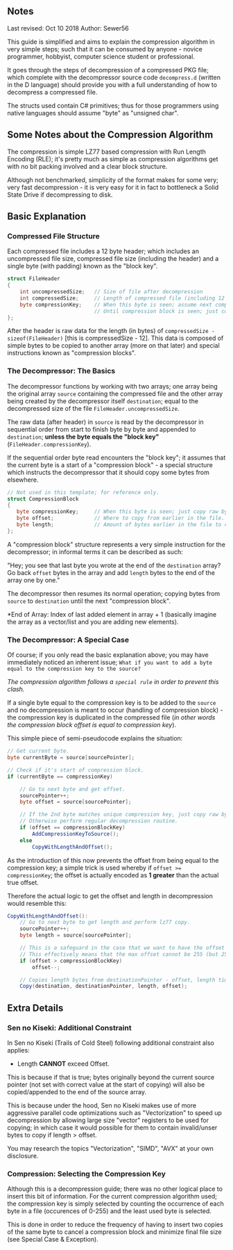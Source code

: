 ## Notes

Last revised: Oct 10 2018
Author: Sewer56

This guide is simplified and aims to explain the compression algorithm in very simple steps; such that it can be consumed by anyone - novice programmer, hobbyist, computer science student or professional.

It goes through the steps of decompression of a compressed PKG file; which complete with the decompressor source code `decompress.d` (written in the D language) should provide you with a full understanding of how to decompress a compressed file.

The structs used contain C# primitives; thus for those programmers using native languages should assume "byte" as "unsigned char".

## Some Notes about the Compression Algorithm

The compression is simple LZ77 based compression with Run Length Encoding (RLE); it's pretty much as simple as compression algorithms get with no bit packing involved and a clear block structure.

Although not benchmarked, simplicity of the format makes for some very; very fast decompression - it is very easy for it in fact to bottleneck a Solid State Drive if decompressing to disk.

## Basic Explanation

### Compressed File Structure
Each compressed file includes a 12 byte header; which includes an uncompressed file size, compressed file size (including the header) and a single byte (with padding) known as the "block key".

```csharp
struct FileHeader
{
    int uncompressedSize;   // Size of file after decompression
    int compressedSize;     // Length of compressed file (including 12 byte header)
    byte compressionKey;    // When this byte is seen; assume next compression block.
                            // Until compression block is seen; just copy raw bytes.
};
```

After the header is raw data for the length (in bytes) of `compressedSize - sizeof(FileHeader)` [this is compressedSize - 12]. This data is composed of simple bytes to be copied to another array (more on that later) and special instructions known as "compression blocks".

### The Decompressor: The Basics

The decompressor functions by working with two arrays; one array being the original array `source` containing the compressed file and the other array being created by the decompressor itself `destination`; equal to the decompressed size of the file `FileHeader.uncompressedSize`.

The raw data (after header) in `source` is read by the decompressor in sequential order from start to finish byte by byte and appended to `destination`; **unless the byte equals the "block key"** (`FileHeader.compressionKey`).

If the sequential order byte read encounters the "block key"; it assumes that the current byte is a start of a "compression block" - a special structure which instructs the decompressor that it should copy some bytes from elsewhere.

```csharp
// Not used in this template; for reference only.
struct CompressionBlock
{
   byte compressionKey;     // When this byte is seen; just copy raw bytes.
   byte offset;             // Where to copy from earlier in the file.
   byte length;             // Amount of bytes earlier in the file to copy from.
};
```

A "compression block" structure represents a very simple instruction for the decompressor; in informal terms it can be described as such:

"Hey; you see that last byte you wrote at the end of the `destination` array? Go back `offset` bytes in the array and add `length` bytes to the end of the array one by one."

The decompressor then resumes its normal operation; copying bytes from `source` to `destination` until the next "compression block".

*End of Array: Index of last added element in array + 1 (basically imagine the array as a vector/list and you are adding new elements).

### The Decompressor: A Special Case

Of course; if you only read the basic explanation above; you may have immediately noticed an inherent issue; `What if you want to add a byte equal to the compression key to the source?`

*The compression algorithm follows a `special rule` in order to prevent this clash.*

If a single byte equal to the compression key is to be added to the `source` and no decompression is meant to occur (handling of compression block) - the compression key is duplicated in the compressed file (*in other words the compression block offset is equal to compression key*).

This simple piece of semi-pseudocode explains the situation:
```csharp
// Get current byte.
byte currentByte = source[sourcePointer];

// Check if it's start of compression block.
if (currentByte == compressionKey)

    // Go to next byte and get offset.
    sourcePointer++;
    byte offset = source[sourcePointer];

    // If the 2nd byte matches unique compression key, just copy raw byte.
    // Otherwise perform regular decompression routine.
    if (offset == compressionBlockKey)
        AddCompressionKeyToSource();
    else 
        CopyWithLengthAndOffset(); 
```

As the introduction of this now prevents the offset from being equal to the compression key; a simple trick is used whereby if `offset >= compressionKey`; the offset is actually encoded as **1 greater** than the actual true offset.

Therefore the actual logic to get the offset and length in decompression would resemble this:

```csharp
CopyWithLengthAndOffset():
    // Go to next byte to get length and perform lz77 copy.
    sourcePointer++;
    byte length = source[sourcePointer];

    // This is a safeguard in the case that we want to have the offset equal the block key.
    // This effectively means that the max offset cannot be 255 (but 254).
    if (offset > compressionBlockKey)
        offset--;

    // Copies length bytes from destinationPointer - offset, length times to the end of destination.
    Copy(destination, destinationPointer, length, offset);
```

## Extra Details

### Sen no Kiseki: Additional Constraint

In Sen no Kiseki (Trails of Cold Steel) following additional constraint also applies:
- Length **CANNOT** exceed Offset.

This is because if that is true; bytes originally beyond the current source pointer (not set with correct value at the start of copying) will also be copied/appended to the end of the source array.

This is because under the hood, Sen no Kiseki makes use of more aggressive parallel code optimizations such as "Vectorization" to speed up decompression by allowing large size "vector" registers to be used for copying; in which case it would possible for them to contain invalid/unser bytes to copy if length > offset.

You may research the topics "Vectorization", "SIMD", "AVX" at your own disclosure.

### Compression: Selecting the Compression Key

Although this is a decompression guide; there was no other logical place to insert this bit of information.
For the current compression algorithm used; the compression key is simply selected by counting the occurrence of each byte in a file (occurences of 0-255) and the least used byte is selected.

This is done in order to reduce the frequency of having to insert two copies of the same byte to cancel a compression block and minimize final file size (see Special Case & Exception).
